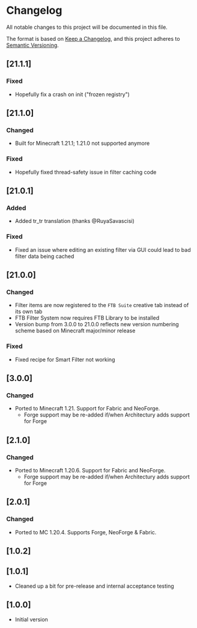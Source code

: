 # Changelog
All notable changes to this project will be documented in this file.

The format is based on [Keep a Changelog](https://keepachangelog.com/en/1.0.0/),
and this project adheres to [Semantic Versioning](https://semver.org/spec/v2.0.0.html).

## [21.1.1]

### Fixed
* Hopefully fix a crash on init ("frozen registry")

## [21.1.0]

### Changed
* Built for Minecraft 1.21.1; 1.21.0 not supported anymore

### Fixed
* Hopefully fixed thread-safety issue in filter caching code

## [21.0.1]

### Added
* Added tr_tr translation (thanks @RuyaSavascisi)

### Fixed
* Fixed an issue where editing an existing filter via GUI could lead to bad filter data being cached

## [21.0.0]

### Changed
* Filter items are now registered to the `FTB Suite` creative tab instead of its own tab
* FTB Filter System now requires FTB Library to be installed
* Version bump from 3.0.0 to 21.0.0 reflects new version numbering scheme based on Minecraft major/minor release

### Fixed
* Fixed recipe for Smart Filter not working

## [3.0.0]

### Changed
* Ported to Minecraft 1.21. Support for Fabric and NeoForge.
  * Forge support may be re-added if/when Architectury adds support for Forge

## [2.1.0]

### Changed
* Ported to Minecraft 1.20.6. Support for Fabric and NeoForge.
    * Forge support may be re-added if/when Architectury adds support for Forge

## [2.0.1]

### Changed
* Ported to MC 1.20.4. Supports Forge, NeoForge & Fabric.

## [1.0.2]


## [1.0.1]

* Cleaned up a bit for pre-release and internal acceptance testing

## [1.0.0]

* Initial version
